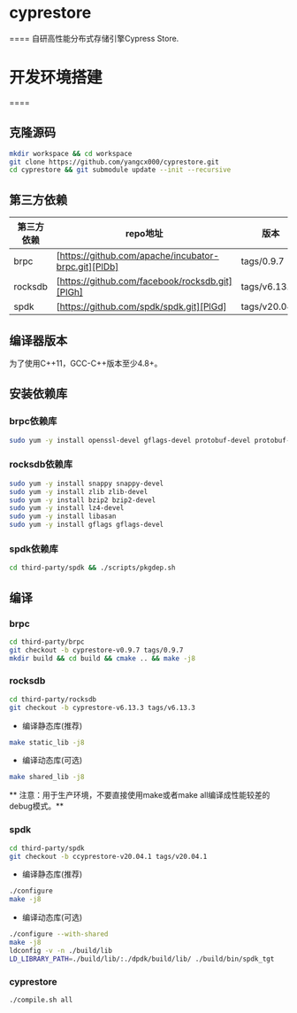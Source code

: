# cyprestore
====
自研高性能分布式存储引擎Cypress Store.

# 开发环境搭建
====
## 克隆源码
```sh
mkdir workspace && cd workspace  
git clone https://github.com/yangcx000/cyprestore.git  
cd cyprestore && git submodule update --init --recursive  
```

## 第三方依赖 
| 第三方依赖 | repo地址 | 版本 |
| ------ | ------ | ------ |
| brpc | [https://github.com/apache/incubator-brpc.git][PlDb] | tags/0.9.7 |
| rocksdb | [https://github.com/facebook/rocksdb.git][PlGh] | tags/v6.13.3 |
| spdk | [https://github.com/spdk/spdk.git][PlGd] | tags/v20.04.1 |

## 编译器版本
为了使用C++11，GCC-C++版本至少4.8+。

## 安装依赖库
### brpc依赖库
```sh
sudo yum -y install openssl-devel gflags-devel protobuf-devel protobuf-compiler leveldb-devel gperftools-devel gtest-devel
```

### rocksdb依赖库
```sh
sudo yum -y install snappy snappy-devel  
sudo yum -y install zlib zlib-devel  
sudo yum -y install bzip2 bzip2-devel  
sudo yum -y install lz4-devel   
sudo yum -y install libasan  
sudo yum -y install gflags gflags-devel  
```

### spdk依赖库
```sh
cd third-party/spdk && ./scripts/pkgdep.sh
```

## 编译
### brpc
```sh
cd third-party/brpc  
git checkout -b cyprestore-v0.9.7 tags/0.9.7  
mkdir build && cd build && cmake .. && make -j8  
```

### rocksdb
```sh
cd third-party/rocksdb   
git checkout -b cyprestore-v6.13.3 tags/v6.13.3  
```
- 编译静态库(推荐)  
```sh
make static_lib -j8
```
- 编译动态库(可选)  
```sh
make shared_lib -j8
```

** 注意：用于生产环境，不要直接使用make或者make all编译成性能较差的debug模式。**

### spdk
```sh
cd third-party/spdk  
git checkout -b ccyprestore-v20.04.1 tags/v20.04.1  
```
- 编译静态库(推荐)  
```sh
./configure  
make -j8  
```
- 编译动态库(可选)  
```sh
./configure --with-shared   
make -j8  
ldconfig -v -n ./build/lib  
LD_LIBRARY_PATH=./build/lib/:./dpdk/build/lib/ ./build/bin/spdk_tgt  
```
### cyprestore
```sh
./compile.sh all
```
